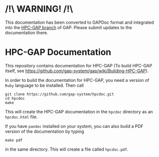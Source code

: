 # /!\ WARNING! /!\
This documentation has been converted to GAPDoc format and integrated into the
[HPC-GAP branch](https://github.com/gap-system/gap/tree/hpcgap-default) of GAP.
Please submit updates to the documentation there.

# HPC-GAP Documentation

This repository contains documentation for HPC-GAP (To build HPC-GAP itself, see 
https://github.com/gap-system/gap/wiki/Building-HPC-GAP).

In order to build the documentation for HPC-GAP, you need a version of `Ruby` language 
to be installed. Then call

```
git clone https://github.com/gap-system/hpcdoc.git
cd hpcdoc
make
```

This will create the HPC-GAP documentation in the `hpcdoc` directory as an `hpcdoc.html` file.

If you have `pandoc` installed on your system, you can also build a PDF version of the 
documentation by typing

```
make pdf
```

in the same directory. This will create a file called `hpcdoc.pdf`.

